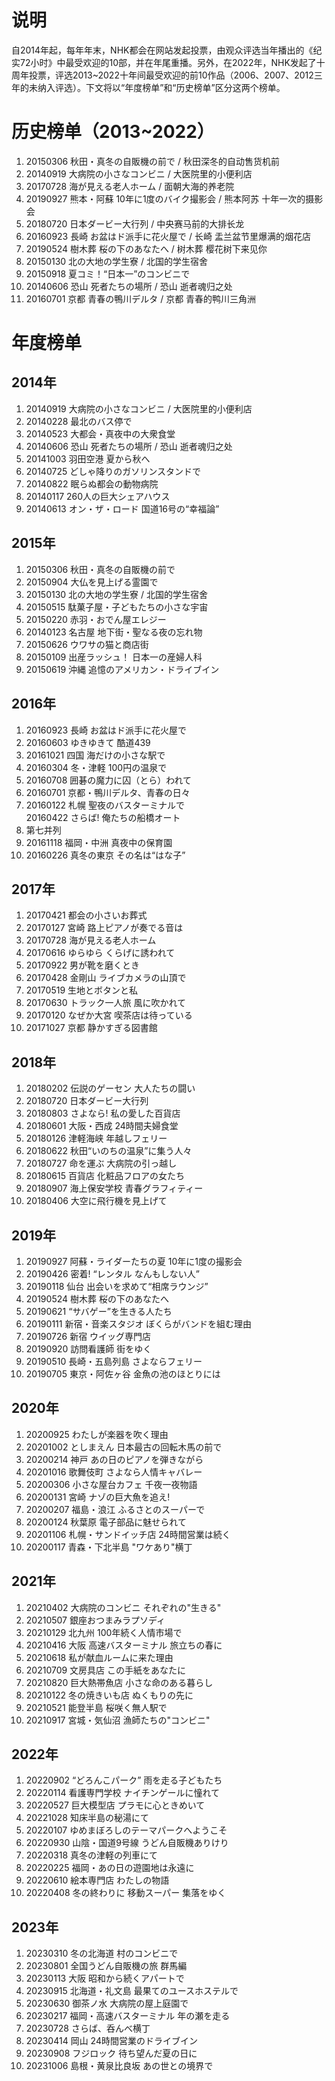 # 说明
自2014年起，每年年末，NHK都会在网站发起投票，由观众评选当年播出的《纪实72小时》中最受欢迎的10部，并在年尾重播。另外，在2022年，NHK发起了十周年投票，评选2013~2022十年间最受欢迎的前10作品（2006、2007、2012三年的未纳入评选）。下文将以“年度榜单”和“历史榜单”区分这两个榜单。
# 历史榜单（2013~2022）
1. 20150306 秋田・真冬の自販機の前で / 秋田深冬的自动售货机前
2. 20140919 大病院の小さなコンビニ / 大医院里的小便利店
3. 20170728 海が見える老人ホーム / 面朝大海的养老院
4. 20190927 熊本・阿蘇 10年に1度のバイク撮影会 / 熊本阿苏 十年一次的摄影会
5. 20180720 日本ダービー大行列 / 中央赛马前的大排长龙
6. 20160923 長崎 お盆はド派手に花火屋で / 长崎 盂兰盆节里爆满的烟花店
7. 20190524 樹木葬 桜の下のあなたへ / 树木葬 樱花树下来见你
8. 20150130 北の大地の学生寮 / 北国的学生宿舍
9. 20150918 夏コミ！“日本一”のコンビニで
10. 20140606 恐山 死者たちの場所 / 恐山 逝者魂归之处
12. 20160701 京都 青春の鴨川デルタ / 京都 青春的鸭川三角洲
# 年度榜单
## 2014年
1. 20140919 大病院の小さなコンビニ / 大医院里的小便利店
2. 20140228 最北のバス停で
3. 20140523 大都会・真夜中の大衆食堂
4. 20140606 恐山 死者たちの場所 / 恐山 逝者魂归之处
5. 20141003 羽田空港 夏から秋へ
6. 20140725 どしゃ降りのガソリンスタンドで
7. 20140822 眠らぬ都会の動物病院
8. 20140117 260人の巨大シェアハウス
9. 20140613 オン・ザ・ロード 国道16号の“幸福論”
## 2015年
1. 20150306 秋田・真冬の自販機の前で
2. 20150904 大仏を見上げる霊園で
3. 20150130 北の大地の学生寮 / 北国的学生宿舍
4. 20150515 駄菓子屋・子どもたちの小さな宇宙
5. 20150220 赤羽・おでん屋エレジー
6. 20140123 名古屋 地下街・聖なる夜の忘れ物
7. 20150626 ウワサの猫と商店街
8. 20150109 出産ラッシュ！ 日本一の産婦人科
9. 20150619 沖縄 追憶のアメリカン・ドライブイン
## 2016年
1. 20160923 長崎 お盆はド派手に花火屋で
2. 20160603 ゆきゆきて 酷道439
3. 20161021 四国 海だけの小さな駅で
4. 20160304 冬・津軽 100円の温泉で
5. 20160708 囲碁の魔力に囚（とら）われて
6. 20160701 京都・鴨川デルタ、青春の日々
7. 20160122 札幌 聖夜のバスターミナルで  
   20160422 さらば! 俺たちの船橋オート
8. 第七并列
9. 20161118 福岡・中洲 真夜中の保育園
10. 20160226 真冬の東京 その名は“はな子”
## 2017年
1. 20170421 都会の小さいお葬式
2. 20170127 宮崎 路上ピアノが奏でる音は
3. 20170728 海が見える老人ホーム
4. 20170616 ゆらゆら くらげに誘われて
5. 20170922 男が靴を磨くとき
6. 20170428 金剛山 ライブカメラの山頂で
7. 20170519 生地とボタンと私
8. 20170630 トラック一人旅 風に吹かれて
9. 20170120 なぜか大宮 喫茶店は待っている
10. 20171027 京都 静かすぎる図書館
## 2018年
1. 20180202 伝説のゲーセン 大人たちの闘い
2. 20180720 日本ダービー大行列
3. 20180803 さよなら! 私の愛した百貨店
4. 20180601 大阪・西成 24時間夫婦食堂
5. 20180126 津軽海峡 年越しフェリー
6. 20180622 秋田“いのちの温泉”に集う人々
7. 20180727 命を運ぶ 大病院の引っ越し
8. 20180615 百貨店 化粧品フロアの女たち
9. 20180907 海上保安学校 青春グラフィティー
10. 20180406 大空に飛行機を見上げて
## 2019年
1. 20190927 阿蘇・ライダーたちの夏 10年に1度の撮影会
2. 20190426 密着! “レンタル なんもしない人”
3. 20190118 仙台 出会いを求めて“相席ラウンジ”
4. 20190524 樹木葬 桜の下のあなたへ
5. 20190621 “サバゲー”を生きる人たち
6. 20190111 新宿・音楽スタジオ ぼくらがバンドを組む理由
7. 20190726 新宿 ウイッグ専門店
8. 20190920 訪問看護師 街をゆく
9. 20190510 長崎・五島列島 さよならフェリー
10. 20190705 東京・阿佐ヶ谷 金魚の池のほとりには
## 2020年
1. 20200925 わたしが楽器を吹く理由
2. 20201002 としまえん 日本最古の回転木馬の前で
3. 20200214 神戸 あの日のピアノを弾きながら
4. 20201016 歌舞伎町 さよなら人情キャバレー
5. 20200306 小さな屋台カフェ 千夜一夜物語
6. 20200131 宮崎 ナゾの巨大魚を追え!
7. 20200207 福島・浪江 ふるさとのスーパーで
8. 20200124 秋葉原 電子部品に魅せられて
9. 20201106 札幌・サンドイッチ店 24時間営業は続く
10. 20200117 青森・下北半島 "ワケあり"横丁
## 2021年
1. 20210402 大病院のコンビニ それぞれの"生きる"
2. 20210507 銀座おつまみラプソディ
3. 20210129 北九州 100年続く人情市場で
4. 20210416 大阪 高速バスターミナル 旅立ちの春に
5. 20210618 私が献血ルームに来た理由
6. 20210709 文房具店 この手紙をあなたに
7. 20210820 巨大熱帯魚店 小さな命のある暮らし
8. 20210122 冬の焼きいも店 ぬくもりの先に
9. 20210521 能登半島 桜咲く無人駅で
10. 20210917 宮城・気仙沼 漁師たちの"コンビニ"
## 2022年
1. 20220902 “どろんこパーク” 雨を走る子どもたち
2. 20220114 看護専門学校 ナイチンゲールに憧れて
3. 20220527 巨大模型店 プラモに心ときめいて
4. 20221028 知床半島の秘湯にて
5. 20220107 ゆめまぼろしのテーマパークへようこそ
6. 20220930 山陰・国道9号線 うどん自販機ありけり
7. 20220318 真冬の津軽の列車にて
8. 20220225 福岡・あの日の遊園地は永遠に
9. 20220610 絵本専門店 わたしの物語
10. 20220408 冬の終わりに 移動スーパー 集落をゆく
## 2023年
1. 20230310 冬の北海道 村のコンビニで
2. 20230801 全国うどん自販機の旅 群馬編
3. 20230113 大阪 昭和から続くアパートで
4. 20230915 北海道・礼文島 最果てのユースホステルで
5. 20230630 御茶ノ水 大病院の屋上庭園で
6. 20230217 福岡・高速バスターミナル 年の瀬を走る
7. 20230728 さらば、呑んべ横丁
8. 20230414 岡山 24時間営業のドライブイン
9. 20230908 フジロック 待ち望んだ夏の日に
10. 20231006 島根・黄泉比良坂 あの世との境界で
